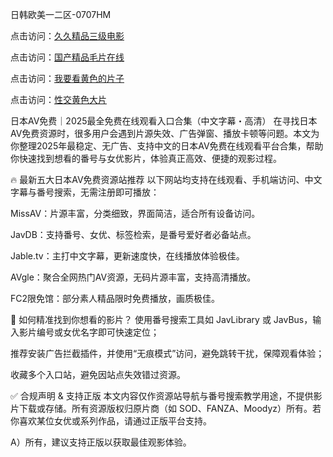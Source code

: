 日韩欧美一二区-0707HM

点击访问：<a href="https://rtj-3zo.pages.dev/">久久精品三级电影</a>

点击访问：<a href="https://bered.pages.dev/">国产精品毛片在线</a>

点击访问：<a href="https://fdhf-454.pages.dev/">我要看黄色的片子</a>

点击访问：<a href="https://fdhf-454.pages.dev/">性交黄色大片</a>

日本AV免费｜2025最全免费在线观看入口合集（中文字幕・高清）
在寻找日本AV免费资源时，很多用户会遇到片源失效、广告弹窗、播放卡顿等问题。本文为你整理2025年最稳定、无广告、支持中文的日本AV免费在线观看平台合集，帮助你快速找到想看的番号与女优影片，体验真正高效、便捷的观影过程。

🔥 最新五大日本AV免费资源站推荐
以下网站均支持在线观看、手机端访问、中文字幕与番号搜索，无需注册即可播放：

MissAV：片源丰富，分类细致，界面简洁，适合所有设备访问。

JavDB：支持番号、女优、标签检索，是番号爱好者必备站点。

Jable.tv：主打中文字幕，更新速度快，在线播放体验极佳。

AVgle：聚合全网热门AV资源，无码片源丰富，支持高清播放。

FC2限免馆：部分素人精品限时免费播放，画质极佳。

🎯 如何精准找到你想看的影片？
使用番号搜索工具如 JavLibrary 或 JavBus，输入影片编号或女优名字即可快速定位；

推荐安装广告拦截插件，并使用“无痕模式”访问，避免跳转干扰，保障观看体验；

收藏多个入口站，避免因站点失效错过资源。

✅ 合规声明 & 支持正版
本文内容仅作资源站导航与番号搜索教学用途，不提供影片下载或存储。所有资源版权归原片商（如 SOD、FANZA、Moodyz）所有。若你喜欢某位女优或系列作品，请通过正版平台支持。

A）所有，建议支持正版以获取最佳观影体验。






<span style="display:none;">[Canonical link](https://github.com/inn234/65656 ）</span>

